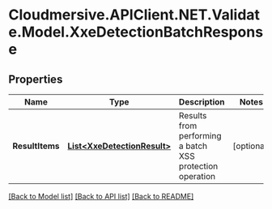 # Cloudmersive.APIClient.NET.Validate.Model.XxeDetectionBatchResponse
## Properties

Name | Type | Description | Notes
------------ | ------------- | ------------- | -------------
**ResultItems** | [**List&lt;XxeDetectionResult&gt;**](XxeDetectionResult.md) | Results from performing a batch XSS protection operation | [optional] 

[[Back to Model list]](../README.md#documentation-for-models) [[Back to API list]](../README.md#documentation-for-api-endpoints) [[Back to README]](../README.md)

